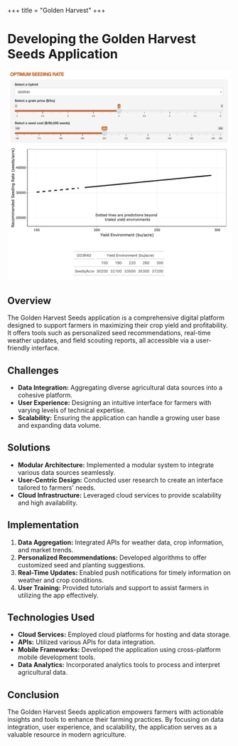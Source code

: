 +++
title = "Golden Harvest"
+++

# Developing the Golden Harvest Seeds Application

![Seed and Grain Price Calculator](https://github.com/abstractionjackson/portfolio-hugo/blob/main/content/project/golden-harvest/images/ghx-placeholder.png?raw=true)

## Overview

The Golden Harvest Seeds application is a comprehensive digital platform designed to support farmers in maximizing their crop yield and profitability. It offers tools such as personalized seed recommendations, real-time weather updates, and field scouting reports, all accessible via a user-friendly interface.

## Challenges

- **Data Integration:** Aggregating diverse agricultural data sources into a cohesive platform.
- **User Experience:** Designing an intuitive interface for farmers with varying levels of technical expertise.
- **Scalability:** Ensuring the application can handle a growing user base and expanding data volume.

## Solutions

- **Modular Architecture:** Implemented a modular system to integrate various data sources seamlessly.
- **User-Centric Design:** Conducted user research to create an interface tailored to farmers' needs.
- **Cloud Infrastructure:** Leveraged cloud services to provide scalability and high availability.

## Implementation

1. **Data Aggregation:** Integrated APIs for weather data, crop information, and market trends.
2. **Personalized Recommendations:** Developed algorithms to offer customized seed and planting suggestions.
3. **Real-Time Updates:** Enabled push notifications for timely information on weather and crop conditions.
4. **User Training:** Provided tutorials and support to assist farmers in utilizing the app effectively.

## Technologies Used

- **Cloud Services:** Employed cloud platforms for hosting and data storage.
- **APIs:** Utilized various APIs for data integration.
- **Mobile Frameworks:** Developed the application using cross-platform mobile development tools.
- **Data Analytics:** Incorporated analytics tools to process and interpret agricultural data.

## Conclusion

The Golden Harvest Seeds application empowers farmers with actionable insights and tools to enhance their farming practices. By focusing on data integration, user experience, and scalability, the application serves as a valuable resource in modern agriculture.
